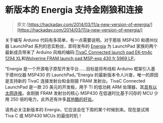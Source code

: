 # 新版本的 Energia 支持金刚狼和连接

> 原文:[https://hackaday.com/2014/03/11/a-new-version-of-energia/](https://hackaday.com/2014/03/11/a-new-version-of-energia/)

关于编写 Arduino 代码有多简单，有一点需要说明。对于那些 MSP430 和德州仪器 LaunchPad 系列的忠实粉丝，即将发布的 [Energia](http://energia.nu/) 为 LaunchPad 家族的两个最新成员带来了 Arduino 风格的编码:[TivaC Connected launch pad EK-tm4c 1294 XL](http://www.ti.com/ww/en/launchpad/launchpads-tivac-ek-tm4c1294xl.html)和[Wolverine FRAM launch pad MSP-exp 430 fr 5969 LP](http://www.ti.com/ww/en/launchpad/launchpads-msp430-msp-bndl-fr5969lcd.html#tabs)。

“Energia 是一个开源电子原型开发平台……目标是将布线和 Arduino 框架引入基于德州仪器 MSP430 的 LaunchPad。”Energia 的最新版本令人兴奋，唯一的原因是支持新的 TivaC 连接发射台和金刚狼 FRAM 发射台。TivaC Connected LaunchPad 是一款 20 美元的开发板，用于 TI 的低功耗 ARM 处理器，其[具有以太网连接](http://hackaday.com/2014/03/06/ti-launches-connected-launchpad/)。金刚狼 FRAM 发射台的核心 MSP430 在低速时比基于闪存的 MCU 少用 250 倍的电力，此外还有许多[其他酷的好处](http://www.ti.com/lsds/ti/microcontroller/16-bit_msp430/fram/overview.page)。

请务必关注新版本的 Energia，它应该会在下周的某个时候到来。现在是试用 Tiva C 或 MSP430 MCUs 的最佳时机！